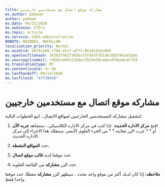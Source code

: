```yaml
---
title: مشاركه موقع اتصال مع مستخدمين خارجيين
ms.author: pebaum
author: pebaum
ms.date: 04/21/2020
ms.audience: ITPro
ms.topic: article
ms.service: o365-administration
ROBOTS: NOINDEX, NOFOLLOW
localization_priority: Normal
ms.assetid: e0701ab9-7798-42cf-af73-9e14132dc669
ms.openlocfilehash: 3439379b27303bcf3fd43f35336c05876e3e526e
ms.sourcegitcommit: c6692ce0fa1358ec3529e59ca0ecdfdea4cdc759
ms.translationtype: MT
ms.contentlocale: ar-SA
ms.lasthandoff: 09/14/2020
ms.locfileid: "47739416"
---
```

# <a name="share-a-communication-site-with-external-users"></a>مشاركه موقع اتصال مع مستخدمين خارجيين

لتشغيل مشاركه المستخدمين الخارجيين لمواقع الاتصال ، اتبع الخطوات التالية: 
  
1. افتح **مركز الاداره الحديث** -إذا كنت في مركز الاداره الكلاسيكي ، ستشاهد **جربه الآن** أو * * جرب الزر معاينه * * من الجزء العلوي الأيسر. سينقلك هذا الاجراء إلى مركز الاداره الحديث. 
  
2. حدد **المواقع النشطة.**
  
3. حدد موقعا لديه **قالب موقع اتصال**. 
  
4. حدد الزر **مشاركه** من القائمة العلوية. 
  
 **ملاحظه:** إذا كان لديك أكثر من موقع واحد محدد ، سيظهر الزر **مشاركه** معطلا. حدد موقعا واحدا فقط. 
  

